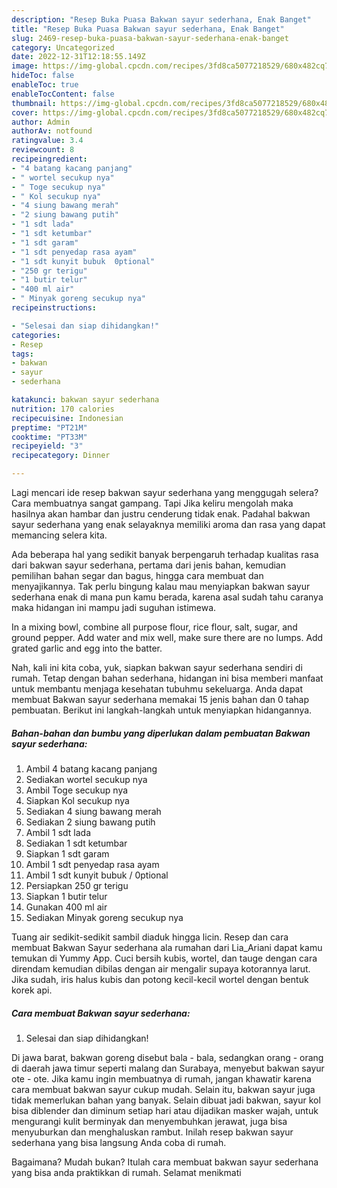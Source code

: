 ```yaml
---
description: "Resep Buka Puasa Bakwan sayur sederhana, Enak Banget"
title: "Resep Buka Puasa Bakwan sayur sederhana, Enak Banget"
slug: 2469-resep-buka-puasa-bakwan-sayur-sederhana-enak-banget
category: Uncategorized
date: 2022-12-31T12:18:55.149Z
image: https://img-global.cpcdn.com/recipes/3fd8ca5077218529/680x482cq70/bakwan-sayur-sederhana-foto-resep-utama.jpg
hideToc: false
enableToc: true
enableTocContent: false
thumbnail: https://img-global.cpcdn.com/recipes/3fd8ca5077218529/680x482cq70/bakwan-sayur-sederhana-foto-resep-utama.jpg
cover: https://img-global.cpcdn.com/recipes/3fd8ca5077218529/680x482cq70/bakwan-sayur-sederhana-foto-resep-utama.jpg
author: Admin
authorAv: notfound
ratingvalue: 3.4
reviewcount: 8
recipeingredient:
- "4 batang kacang panjang"
- " wortel secukup nya"
- " Toge secukup nya"
- " Kol secukup nya"
- "4 siung bawang merah"
- "2 siung bawang putih"
- "1 sdt lada"
- "1 sdt ketumbar"
- "1 sdt garam"
- "1 sdt penyedap rasa ayam"
- "1 sdt kunyit bubuk  0ptional"
- "250 gr terigu"
- "1 butir telur"
- "400 ml air"
- " Minyak goreng secukup nya"
recipeinstructions:

- "Selesai dan siap dihidangkan!"
categories:
- Resep
tags:
- bakwan
- sayur
- sederhana

katakunci: bakwan sayur sederhana 
nutrition: 170 calories
recipecuisine: Indonesian
preptime: "PT21M"
cooktime: "PT33M"
recipeyield: "3"
recipecategory: Dinner

---
```



Lagi mencari ide resep bakwan sayur sederhana yang menggugah selera? Cara membuatnya sangat gampang. Tapi Jika keliru mengolah maka hasilnya akan hambar dan justru cenderung tidak enak. Padahal bakwan sayur sederhana yang enak selayaknya memiliki aroma dan rasa yang dapat memancing selera kita.


Ada beberapa hal yang sedikit banyak berpengaruh terhadap kualitas rasa dari bakwan sayur sederhana, pertama dari jenis bahan, kemudian pemilihan bahan segar dan bagus, hingga cara membuat dan menyajikannya. Tak perlu bingung kalau mau menyiapkan bakwan sayur sederhana enak di mana pun kamu berada, karena asal sudah tahu caranya maka hidangan ini mampu jadi suguhan istimewa.

In a mixing bowl, combine all purpose flour, rice flour, salt, sugar, and ground pepper. Add water and mix well, make sure there are no lumps. Add grated garlic and egg into the batter.


Nah, kali ini kita coba, yuk, siapkan bakwan sayur sederhana sendiri di rumah. Tetap dengan bahan sederhana, hidangan ini bisa memberi manfaat untuk membantu menjaga kesehatan tubuhmu sekeluarga. Anda dapat membuat Bakwan sayur sederhana memakai 15 jenis bahan dan 0 tahap pembuatan. Berikut ini langkah-langkah untuk menyiapkan hidangannya.

<!--inarticleads1-->

##### Bahan-bahan dan bumbu yang diperlukan dalam pembuatan Bakwan sayur sederhana:

1. Ambil 4 batang kacang panjang
1. Sediakan  wortel secukup nya
1. Ambil  Toge secukup nya
1. Siapkan  Kol secukup nya
1. Sediakan 4 siung bawang merah
1. Sediakan 2 siung bawang putih
1. Ambil 1 sdt lada
1. Sediakan 1 sdt ketumbar
1. Siapkan 1 sdt garam
1. Ambil 1 sdt penyedap rasa ayam
1. Ambil 1 sdt kunyit bubuk / 0ptional
1. Persiapkan 250 gr terigu
1. Siapkan 1 butir telur
1. Gunakan 400 ml air
1. Sediakan  Minyak goreng secukup nya


Tuang air sedikit-sedikit sambil diaduk hingga licin. Resep dan cara membuat Bakwan Sayur sederhana ala rumahan dari Lia_Ariani dapat kamu temukan di Yummy App. Cuci bersih kubis, wortel, dan tauge dengan cara direndam kemudian dibilas dengan air mengalir supaya kotorannya larut. Jika sudah, iris halus kubis dan potong kecil-kecil wortel dengan bentuk korek api. 

<!--inarticleads2-->

##### Cara membuat Bakwan sayur sederhana:


1. Selesai dan siap dihidangkan!

Di jawa barat, bakwan goreng disebut bala - bala, sedangkan orang - orang di daerah jawa timur seperti malang dan Surabaya, menyebut bakwan sayur ote - ote. Jika kamu ingin membuatnya di rumah, jangan khawatir karena cara membuat bakwan sayur cukup mudah. Selain itu, bakwan sayur juga tidak memerlukan bahan yang banyak. Selain dibuat jadi bakwan, sayur kol bisa diblender dan diminum setiap hari atau dijadikan masker wajah, untuk mengurangi kulit berminyak dan menyembuhkan jerawat, juga bisa menyuburkan dan menghaluskan rambut. Inilah resep bakwan sayur sederhana yang bisa langsung Anda coba di rumah. 

Bagaimana? Mudah bukan? Itulah cara membuat bakwan sayur sederhana yang bisa anda praktikkan di rumah. Selamat menikmati

